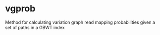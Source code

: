 # vgprob
Method for calculating variation graph read mapping probabilities given a set of paths in a GBWT index
